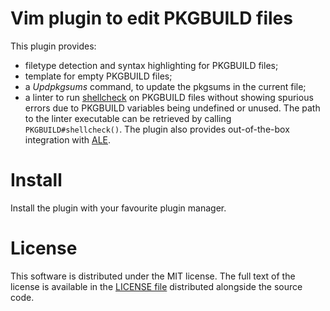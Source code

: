 Vim plugin to edit PKGBUILD files
=====================================================================

This plugin provides:
* filetype detection and syntax highlighting for PKGBUILD files;
* template for empty PKGBUILD files;
* a *Updpkgsums* command, to update the pkgsums in the current file;
* a linter to run [shellcheck](https://github.com/koalaman/shellcheck) on
  PKGBUILD files without showing spurious errors due to PKGBUILD variables
  being undefined or unused. The path to the linter executable can be retrieved
  by calling `PKGBUILD#shellcheck()`. The plugin also provides out-of-the-box
  integration with [ALE](https://github.com/w0rp/ale).

# Install

Install the plugin with your favourite plugin manager.

# License

This software is distributed under the MIT license. The full text of the license
is available in the [LICENSE
file](https://github.com/m-pilia/vim-pkgbuild/blob/master/LICENSE) distributed
alongside the source code.
